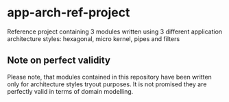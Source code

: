 # app-arch-ref-project
Reference project containing 3 modules written using 3 different application architecture styles: hexagonal, micro kernel, pipes and filters

## Note on perfect validity
Please note, that modules contained in this repository have been written only for architecture styles tryout purposes. It is not promised they are perfectly valid in terms of domain modelling.
